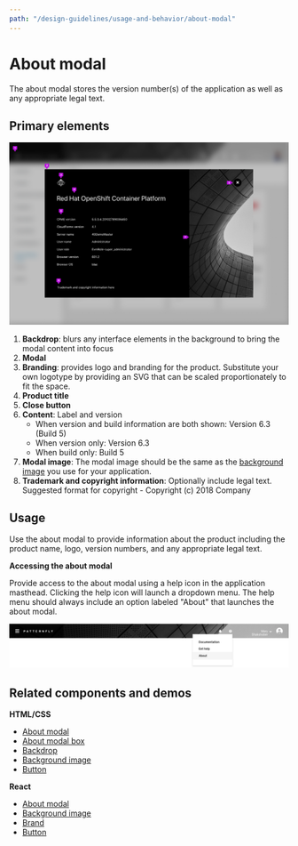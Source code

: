 ```yaml
---
path: "/design-guidelines/usage-and-behavior/about-modal"
---
```

# About modal
The about modal stores the version number(s) of the application as well as any appropriate legal text.

## Primary elements

![Modal](./img/about-modal.png)

1. **Backdrop**: blurs any interface elements in the background to bring the modal content into focus
2. **Modal**
3. **Branding**: provides logo and branding for the product. Substitute your own logotype by providing an SVG that can be scaled proportionately to fit the space.
4. **Product title**
5. **Close button**
6. **Content**: Label and version
    * When version and build information are both shown: Version 6.3 (Build 5)
    * When version only: Version 6.3
    * When build only: Build 5
7. **Modal image**: The modal image should be the same as the [background image](/documentation/react/components/backgroundimage) you use for your application.
8. **Trademark and copyright information**: Optionally include legal text. Suggested format for copyright -  Copyright (c) 2018 Company

## Usage
Use the about modal to provide information about the product including the product name, logo, version numbers, and any appropriate legal text.

**Accessing the about modal**

Provide access to the about modal using a help icon in the application masthead. Clicking the help icon will launch a dropdown menu. The help menu should always include an option labeled "About" that launches the about modal.

![About modal menu](./img/about-dropdown.png)

<!--Learn more about how to create and organize a masthead in the [masthead design guidelines](/design-guidelines/usage-and-behavior/).-->

## Related components and demos
**HTML/CSS**
* [About modal](/documentation/core/demos/aboutmodal)
* [About modal box](/documentation/core/components/aboutmodalbox)
* [Backdrop](/documentation/core/components/backdrop)
* [Background image](/documentation/core/components/backgroundimage)
* [Button](/documentation/core/components/button)

**React**
* [About modal](/documentation/react/components/aboutmodal)
* [Background image](/documentation/react/components/backgroundimage)
* [Brand](/documentation/react/components/brand)
* [Button](/documentation/react/components/button)
